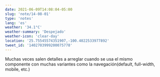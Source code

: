 ```yaml
---
date: 2021-06-09T14:08:04-05:00
slug: 'note/14-08-01'
type: 'notes'
lang: 'es'
weather: '34.1°C'
weather-summary: 'Despejado'
weather-icon: 'clear-day'
location: '25.75545574351907,-100.4022533977892'
tweet_id: '1402703999200075778'
---
```

Muchas veces salen detalles a arreglar cuando se usa el mismo componente con muchas variantes como la navegación(default, full-width, mobile, etc.)